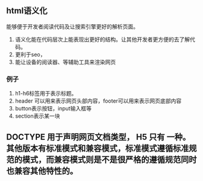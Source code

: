 ## html语义化
能够便于开发者阅读代码及让搜索引擎更好的解析页面。
1. 语义化能在代码层次上能表现出更好的结构。让其他开发者更方便的去了解代码。
2. 更利于seo，
3. 能让设备的阅读器、等辅助工具来渲染网页
### 例子
1. h1-h6标签用于表示标题。
2. header 可以用来表示网页头部内容，footer可以用来表示网页底部内容
3. button表示按钮，input输入框等
4. section表示某一块

## DOCTYPE 用于声明网页文档类型， H5 只有 <!DOCTYPE html> 一种。其他版本有标准模式和兼容模式，标准模式遵循标准规范的模式，而兼容模式则是不是很严格的遵循规范同时也兼容其他特性的。

## 